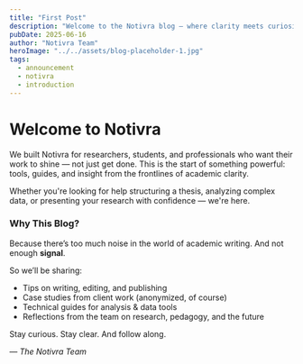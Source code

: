 ```yaml
---
title: "First Post"
description: "Welcome to the Notivra blog — where clarity meets curiosity."
pubDate: 2025-06-16
author: "Notivra Team"
heroImage: "../../assets/blog-placeholder-1.jpg"
tags:
  - announcement
  - notivra
  - introduction
---
```


# Welcome to Notivra

We built Notivra for researchers, students, and professionals who want their work to shine — not just get done. This is the start of something powerful: tools, guides, and insight from the frontlines of academic clarity.

Whether you're looking for help structuring a thesis, analyzing complex data, or presenting your research with confidence — we're here.

### Why This Blog?

Because there’s too much noise in the world of academic writing. And not enough **signal**.

So we’ll be sharing:

- Tips on writing, editing, and publishing
- Case studies from client work (anonymized, of course)
- Technical guides for analysis & data tools
- Reflections from the team on research, pedagogy, and the future

Stay curious. Stay clear. And follow along.

_— The Notivra Team_
